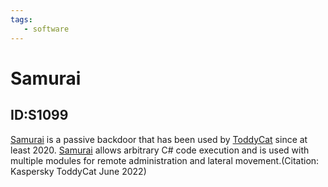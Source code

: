 ```yaml
---
tags:
   - software
---
```

# Samurai
## ID:S1099
[Samurai](/mitre/software/S1099) is a passive backdoor that has been used by [ToddyCat](/mitre/groups/G1022) since at least 2020. [Samurai](/mitre/software/S1099) allows arbitrary C# code execution and is used with multiple modules for remote administration and lateral movement.(Citation: Kaspersky ToddyCat June 2022)
